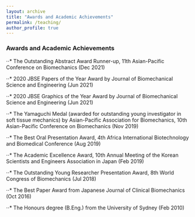 ```yaml
---
layout: archive
title: "Awards and Academic Achievements"
permalink: /teaching/
author_profile: true
---
```


### Awards and Academic Achievements

⋅⋅* The Outstanding Abstract Award Runner-up, 11th Asian-Pacific Conference on Biomechanics (Dec 2021)

⋅⋅* 2020 JBSE Papers of the Year Award by Journal of Biomechanical Science and Engineering (Jun 2021)

⋅⋅* 2020 JBSE Graphics of the Year Award by Journal of Biomechanical Science and Engineering (Jun 2021)

⋅⋅* The Yamaguchi Medal (awarded for outstanding young investigator in soft tissue mechanics) by Asian-Pacific Association for Biomechanics, 10th Asian-Pacific Conference on Biomechanics (Nov 2019)

⋅⋅* The Best Oral Presentation Award, 4th Africa International Biotechnology and Biomedical Conference (Aug 2019)

⋅⋅* The Academic Excellence Award, 10th Annual Meeting of the Korean Scientists and Engineers Association in Japan (Feb 2019)

⋅⋅* The Outstanding Young Researcher Presentation Award, 8th World Congress of Biomechanics (Jul 2018)

⋅⋅* The Best Paper Award from Japanese Journal of Clinical Biomechanics (Oct 2016)

⋅⋅* The Honours degree (B.Eng.) from the University of Sydney (Feb 2010)
